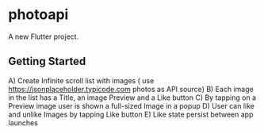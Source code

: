 # photoapi

A new Flutter project.

## Getting Started

A) Create Infinite scroll list with images ( use https://jsonplaceholder.typicode.com photos as API source)
B) Each image in the list has a Title, an image Preview and a Like button
C) By tapping on a Preview image user is shown a full-sized Image in a popup
D) User can like and unlike Images by tapping Like button
E) Like state persist between app launches